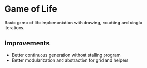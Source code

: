 # Game of Life

Basic game of life implementation with drawing, resetting and single iterations.

## Improvements

-   Better continuous generation without stalling program
-   Better modularization and abstraction for grid and helpers
